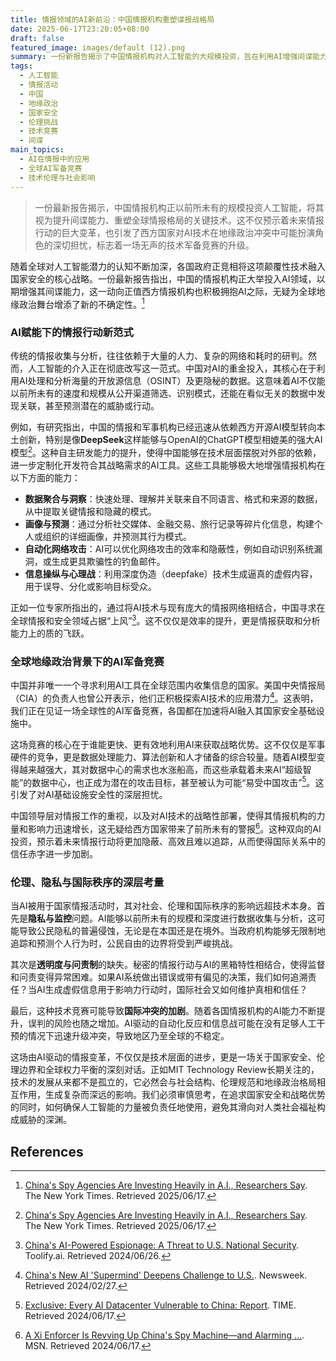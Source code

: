 ```yaml
---
title: 情报领域的AI新前沿：中国情报机构重塑谍报战格局
date: 2025-06-17T23:20:05+08:00
draft: false
featured_image: images/default (12).png
summary: 一份新报告揭示了中国情报机构对人工智能的大规模投资，旨在利用AI增强间谍能力，包括数据分析、预测和网络攻击。这一举动加剧了全球范围内的AI军备竞赛，促使各国在国家安全领域积极部署AI，同时也引发了对AI在情报活动中带来的伦理、隐私和国际冲突风险的深层考量。
tags: 
  - 人工智能
  - 情报活动
  - 中国
  - 地缘政治
  - 国家安全
  - 伦理挑战
  - 技术竞赛
  - 间谍
main_topics: 
  - AI在情报中的应用
  - 全球AI军备竞赛
  - 技术伦理与社会影响
---
```


> 一份最新报告揭示，中国情报机构正以前所未有的规模投资人工智能，将其视为提升间谍能力、重塑全球情报格局的关键技术。这不仅预示着未来情报行动的巨大变革，也引发了西方国家对AI技术在地缘政治冲突中可能扮演角色的深切担忧，标志着一场无声的技术军备竞赛的升级。

随着全球对人工智能潜力的认知不断加深，各国政府正竞相将这项颠覆性技术融入国家安全的核心战略。一份最新报告指出，中国的情报机构正大举投入AI领域，以期增强其间谍能力，这一动向正值西方情报机构也积极拥抱AI之际，无疑为全球地缘政治舞台增添了新的不确定性。[^1]

### AI赋能下的情报行动新范式

传统的情报收集与分析，往往依赖于大量的人力、复杂的网络和耗时的研判。然而，人工智能的介入正在彻底改写这一范式。中国对AI的重金投入，其核心在于利用AI处理和分析海量的开放源信息（OSINT）及更隐秘的数据。这意味着AI不仅能以前所未有的速度和规模从公开渠道筛选、识别模式，还能在看似无关的数据中发现关联，甚至预测潜在的威胁或行动。

例如，有研究指出，中国的情报和军事机构已经迅速从依赖西方开源AI模型转向本土创新，特别是像**DeepSeek**这样能够与OpenAI的ChatGPT模型相媲美的强大AI模型[^1]。这种自主研发能力的提升，使得中国能够在技术层面摆脱对外部的依赖，进一步定制化开发符合其战略需求的AI工具。这些工具能够极大地增强情报机构在以下方面的能力：

*   **数据聚合与洞察**：快速处理、理解并关联来自不同语言、格式和来源的数据，从中提取关键情报和隐藏的模式。
*   **画像与预测**：通过分析社交媒体、金融交易、旅行记录等碎片化信息，构建个人或组织的详细画像，并预测其行为模式。
*   **自动化网络攻击**：AI可以优化网络攻击的效率和隐蔽性，例如自动识别系统漏洞，或生成更具欺骗性的钓鱼邮件。
*   **信息操纵与心理战**：利用深度伪造（deepfake）技术生成逼真的虚假内容，用于误导、分化或影响目标受众。

正如一位专家所指出的，通过将AI技术与现有庞大的情报网络相结合，中国寻求在全球情报和安全领域占据“上风”[^2]。这不仅仅是效率的提升，更是情报获取和分析能力上的质的飞跃。

### 全球地缘政治背景下的AI军备竞赛

中国并非唯一一个寻求利用AI工具在全球范围内收集信息的国家。美国中央情报局（CIA）的负责人也曾公开表示，他们正积极探索AI技术的应用潜力[^3]。这表明，我们正在见证一场全球性的AI军备竞赛，各国都在加速将AI融入其国家安全基础设施中。

这场竞赛的核心在于谁能更快、更有效地利用AI来获取战略优势。这不仅仅是军事硬件的竞争，更是数据处理能力、算法创新和人才储备的综合较量。随着AI模型变得越来越强大，其对数据中心的需求也水涨船高，而这些承载着未来AI“超级智能”的数据中心，也正成为潜在的攻击目标，甚至被认为可能“易受中国攻击”[^4]。这引发了对AI基础设施安全性的深层担忧。

中国领导层对情报工作的重视，以及对AI技术的战略性部署，使得其情报机构的力量和影响力迅速增长，这无疑给西方国家带来了前所未有的警报[^5]。这种双向的AI投资，预示着未来情报行动将更加隐蔽、高效且难以追踪，从而使得国际关系中的信任赤字进一步加剧。

### 伦理、隐私与国际秩序的深层考量

当AI被用于国家情报活动时，其对社会、伦理和国际秩序的影响远超技术本身。首先是**隐私与监控**问题。AI能够以前所未有的规模和深度进行数据收集与分析，这可能导致公民隐私的普遍侵蚀，无论是在本国还是在境外。当政府机构能够无限制地追踪和预测个人行为时，公民自由的边界将受到严峻挑战。

其次是**透明度与问责制**的缺失。秘密的情报行动与AI的黑箱特性相结合，使得监督和问责变得异常困难。如果AI系统做出错误或带有偏见的决策，我们如何追溯责任？当AI生成虚假信息用于影响力行动时，国际社会又如何维护真相和信任？

最后，这种技术竞赛可能导致**国际冲突的加剧**。随着各国情报机构的AI能力不断提升，误判的风险也随之增加。AI驱动的自动化反应和信息战可能在没有足够人工干预的情况下迅速升级冲突，导致地区乃至全球的不稳定。

这场由AI驱动的情报变革，不仅仅是技术层面的进步，更是一场关于国家安全、伦理边界和全球权力平衡的深刻对话。正如MIT Technology Review长期关注的，技术的发展从来都不是孤立的，它必然会与社会结构、伦理规范和地缘政治格局相互作用，生成复杂而深远的影响。我们必须审慎思考，在追求国家安全和战略优势的同时，如何确保人工智能的力量被负责任地使用，避免其滑向对人类社会福祉构成威胁的深渊。

## References

[^1]: [China's Spy Agencies Are Investing Heavily in A.I., Researchers Say](https://www.nytimes.com/2025/06/17/us/politics/chinas-ai-spy-agencies.html). The New York Times. Retrieved 2025/06/17.
[^2]: [China's AI-Powered Espionage: A Threat to U.S. National Security](https://www.toolify.ai/ai-news/chinas-aipowered-espionage-a-threat-to-us-national-security-2406826). Toolify.ai. Retrieved 2024/06/26.
[^3]: [China's New AI 'Supermind' Deepens Challenge to U.S.](https://www.newsweek.com/china-us-conflict-artificial-intelligence-espionage-struggle-ai-computer-science-1873990). Newsweek. Retrieved 2024/02/27.
[^4]: [Exclusive: Every AI Datacenter Vulnerable to China: Report](https://time.com/7279123/ai-datacenter-superintelligence-china-trump-report/). TIME. Retrieved 2024/06/17.
[^5]: [A Xi Enforcer Is Revving Up China's Spy Machine—and Alarming ...](https://www.msn.com/en-us/politics/government/a-xi-enforcer-is-revving-up-china-s-spy-machine-and-alarming-the-west/ar-AA1tLVwU). MSN. Retrieved 2024/06/17.
